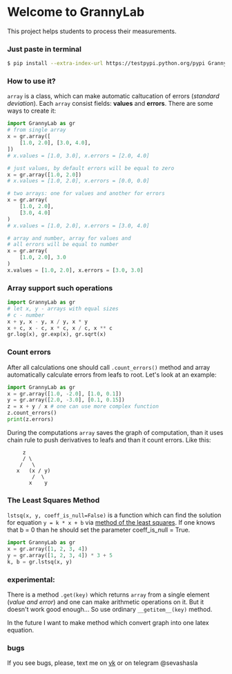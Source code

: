 # Welcome to GrannyLab
This project helps students to process their measurements.

### Just paste in terminal
```bash
$ pip install --extra-index-url https://testpypi.python.org/pypi GrannyLab
```
### How to use it?
`array` is a class, which can make automatic caltucation of errors (*standard deviation*).
Each `array` consist fields: **values** and **errors**. There are some ways to create it:
```python
import GrannyLab as gr
# from single array
x = gr.array([
	[1.0, 2.0], [3.0, 4.0],
])
# x.values = [1.0, 3.0], x.errors = [2.0, 4.0]

# just values, by default errors will be equal to zero
x = gr.array([1.0, 2.0])
# x.values = [1.0, 2.0], x.errors = [0.0, 0.0]

# two arrays: one for values and another for errors
x = gr.array(
	[1.0, 2.0], 
	[3.0, 4.0]
)
# x.values = [1.0, 2.0], x.errors = [3.0, 4.0]

# array and number, array for values and 
# all errors will be equal to number
x = gr.array(
	[1.0, 2.0], 3.0
)
x.values = [1.0, 2.0], x.errors = [3.0, 3.0]
```
### Array support such operations
```python
import GrannyLab as gr
# let x, y - arrays with equal sizes
# c - number
x + y, x - y, x / y, x * y
x + c, x - c, x * c, x / c, x ** c
gr.log(x), gr.exp(x), gr.sqrt(x)
```
### Count errors
After all calculations one should call `.count_errors()` method and array automatically calculate errors from leafs to root. Let's look at an example:
```python
import GrannyLab as gr
x = gr.array([1.0, -2.0], [1.0, 0.1])
y = gr.array([2.0, -3.0], [0.1, 0.15])
z = x + y / x # one can use more complex function
z.count_errors()
print(z.errors)
```
During the computations `array` saves the graph of computation, than it uses chain rule to push derivatives to leafs and than it count errors. Like this:
```
	 z
     / \
    /   \
   x   (x / y)
   		/  \
	   x    y
```
### The Least Squares Method
`lstsq(x, y, coeff_is_null=False)` is a function which can find the solution for equation `y = k * x + b` via [method of the least squares](https://en.wikipedia.org/wiki/Least_squares). If one knows that b = 0 than he should set the parameter coeff_is_null = True.
```python
import GrannyLab as gr
x = gr.array([1, 2, 3, 4])
y = gr.array([1, 2, 3, 4]) * 3 + 5
k, b = gr.lstsq(x, y)
```

### experimental:
There is a method `.get(key)` which returns `array` from a single element (*value and error*) and one can make arithmetic operations on it. But it doesn't work good enough... So use ordinary `__getitem__(key)` method.

In the future I want to make method which convert graph into one latex equation.

### bugs
If you see bugs, please, text me on [vk](https://vk.com/sevashasla) or on telegram @sevashasla